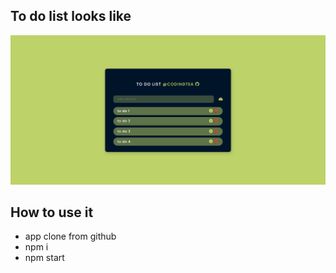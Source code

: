 ## To do list looks like

<img src='/to_do_lidt.PNG' />

## How to use it
<ul>
    <li>app clone from github</li>
    <li>npm i</li>
    <li>npm start</li>
</ul>
